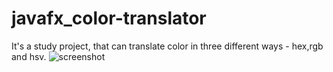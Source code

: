 # javafx_color-translator
It's a study project, that can translate color in three different ways - hex,rgb and hsv.
![screenshot](https://github.com/DanielJavaStart/javafx_color-translator/blob/master/screenshot.png?raw=true)
